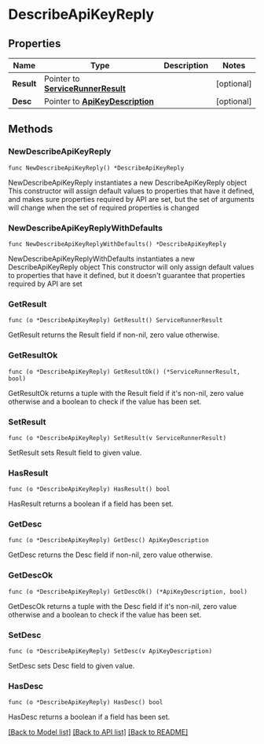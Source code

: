 # DescribeApiKeyReply

## Properties

Name | Type | Description | Notes
------------ | ------------- | ------------- | -------------
**Result** | Pointer to [**ServiceRunnerResult**](ServiceRunnerResult.md) |  | [optional] 
**Desc** | Pointer to [**ApiKeyDescription**](ApiKeyDescription.md) |  | [optional] 

## Methods

### NewDescribeApiKeyReply

`func NewDescribeApiKeyReply() *DescribeApiKeyReply`

NewDescribeApiKeyReply instantiates a new DescribeApiKeyReply object
This constructor will assign default values to properties that have it defined,
and makes sure properties required by API are set, but the set of arguments
will change when the set of required properties is changed

### NewDescribeApiKeyReplyWithDefaults

`func NewDescribeApiKeyReplyWithDefaults() *DescribeApiKeyReply`

NewDescribeApiKeyReplyWithDefaults instantiates a new DescribeApiKeyReply object
This constructor will only assign default values to properties that have it defined,
but it doesn't guarantee that properties required by API are set

### GetResult

`func (o *DescribeApiKeyReply) GetResult() ServiceRunnerResult`

GetResult returns the Result field if non-nil, zero value otherwise.

### GetResultOk

`func (o *DescribeApiKeyReply) GetResultOk() (*ServiceRunnerResult, bool)`

GetResultOk returns a tuple with the Result field if it's non-nil, zero value otherwise
and a boolean to check if the value has been set.

### SetResult

`func (o *DescribeApiKeyReply) SetResult(v ServiceRunnerResult)`

SetResult sets Result field to given value.

### HasResult

`func (o *DescribeApiKeyReply) HasResult() bool`

HasResult returns a boolean if a field has been set.

### GetDesc

`func (o *DescribeApiKeyReply) GetDesc() ApiKeyDescription`

GetDesc returns the Desc field if non-nil, zero value otherwise.

### GetDescOk

`func (o *DescribeApiKeyReply) GetDescOk() (*ApiKeyDescription, bool)`

GetDescOk returns a tuple with the Desc field if it's non-nil, zero value otherwise
and a boolean to check if the value has been set.

### SetDesc

`func (o *DescribeApiKeyReply) SetDesc(v ApiKeyDescription)`

SetDesc sets Desc field to given value.

### HasDesc

`func (o *DescribeApiKeyReply) HasDesc() bool`

HasDesc returns a boolean if a field has been set.


[[Back to Model list]](../README.md#documentation-for-models) [[Back to API list]](../README.md#documentation-for-api-endpoints) [[Back to README]](../README.md)


